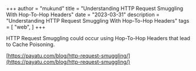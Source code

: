 +++
author = "mukund"
title = "Understanding HTTP Request Smuggling With Hop-To-Hop Headers"
date = "2023-03-31"
description = "Understanding HTTP Request Smuggling With Hop-To-Hop Headers"
tags = [
    "web",
]
+++

HTTP Request Smuggling could occur using Hop-To-Hop Headers that lead to Cache Poisoning.

[https://payatu.com/blog/http-request-smuggling/](https://payatu.com/blog/http-request-smuggling/)
